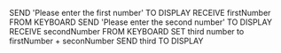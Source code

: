 SEND 'Please enter the first number' TO DISPLAY
RECEIVE firstNumber FROM KEYBOARD
SEND 'Please enter the second number' TO DISPLAY
RECEIVE secondNumber FROM KEYBOARD 
SET third number to firstNumber + seconNumber 
SEND third TO DISPLAY
